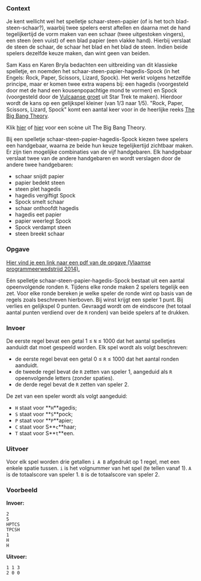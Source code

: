 ### Context

Je kent wellicht wel het spelletje schaar-steen-papier (of is het toch blad-steen-schaar?), waarbij twee spelers eerst aftellen en daarna met de hand tegelijkertijd de vorm maken van een schaar (twee uitgestoken vingers), een steen (een vuist) of een blad papier (een vlakke hand). Hierbij verslaat de steen de schaar, de schaar het blad en het blad de steen. Indien beide spelers dezelfde keuze maken, dan wint geen van beiden.

Sam Kass en Karen Bryla bedachten een uitbreiding van dit klassieke spelletje, en noemden het schaar-steen-papier-hagedis-Spock (in het Engels: Rock, Paper, Scissors, Lizard, Spock). Het werkt volgens hetzelfde principe, maar er komen twee extra wapens bij: een hagedis (voorgesteld door met de hand een kousenpopachtige mond te vormen) en Spock (voorgesteld door de [Vulcaanse groet](http://nl.wikipedia.org/wiki/Vulcaanse_groet) uit Star Trek te maken). Hierdoor wordt de kans op een gelijkspel kleiner (van 1/3 naar 1/5). "Rock, Paper, Scissors, Lizard, Spock" komt een aantal keer voor in de heerlijke reeks [The Big Bang Theory](http://nl.wikipedia.org/wiki/The_Big_Bang_Theory_%28televisieserie%29).

Klik [hier](https://www.youtube.com/watch?v=iSHPVCBsnLw) of [hier](https://www.youtube.com/watch?v=x5Q6-wMx-K8) voor een scène uit The Big Bang Theory.

Bij een spelletje schaar-steen-papier-hagedis-Spock kiezen twee spelers een handgebaar, waarna ze beide hun keuze tegelijkertijd zichtbaar maken. Er zijn tien mogelijke combinaties van de vijf handgebaren. Elk handgebaar verslaat twee van de andere handgebaren en wordt verslagen door de andere twee handgebaren:

* schaar snijdt papier
* papier bedekt steen
* steen plet hagedis
* hagedis vergiftigt Spock
* Spock smelt schaar
* schaar onthoofdt hagedis
* hagedis eet papier
* papier weerlegt Spock
* Spock verdampt steen
* steen breekt schaar

### Opgave

[Hier vind je een link naar een pdf van de opgave (Vlaamse  programmeerwedstrijd 2014).](https://github.com/vlaamseprogrammeerwedstrijd/opgaves/blob/master/2014/cat1/spock/spock.pdf)

Eén spelletje schaar-steen-papier-hagedis-Spock bestaat uit een aantal opeenvolgende ronden `R`. Tijdens elke ronde maken 2 spelers tegelijk een zet. Voor elke ronde bereken je welke speler de ronde wint op basis van de regels zoals beschreven hierboven. Bij winst krijgt een speler 1 punt. Bij verlies en gelijkspel 0 punten. Gevraagd wordt om de eindscore (het totaal aantal punten verdiend over de `R` ronden) van beide spelers af te drukken.

### Invoer

De eerste regel bevat een getal 1 ≤ `N` ≤ 1000 dat het aantal spelletjes aanduidt dat moet gespeeld worden. Elk spel wordt als volgt beschreven:
* de eerste regel bevat een getal 0 ≤ `R` ≤ 1000 dat het aantal ronden aanduidt.
* de tweede regel bevat de `R` zetten van speler 1, aangeduid als `R` opeenvolgende letters (zonder spaties).
* de derde regel bevat de `R` zetten van speler 2.

De zet van een speler wordt als volgt aangeduid:
* `H` staat voor **`H`**agedis;
* `S` staat voor **`S`**pock;
* `P` staat voor **`P`**apier;
* `C` staat voor S**`c`**haar;
* `T` staat voor S**`t`**een.

### Uitvoer
Voor elk spel worden drie getallen `i A B` afgedrukt op 1 regel, met een enkele spatie tussen. `i` is het volgnummer van het spel (te tellen vanaf 1). `A` is de totaalscore van speler 1. `B` is de totaalscore van speler 2.

### Voorbeeld
**Invoer:**

    2
    5
    HPTCS
    TPCSH
    1
    H
    H   

**Uitvoer:**

    1 1 3
    2 0 0
